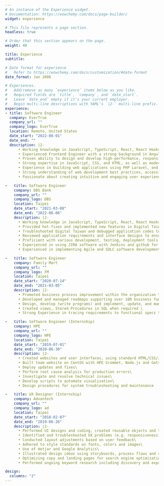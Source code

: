 ```yaml
---
# An instance of the Experience widget.
# Documentation: https://wowchemy.com/docs/page-builder/
widget: experience

# This file represents a page section.
headless: true

# Order that this section appears on the page.
weight: 40

title: Experience
subtitle:

# Date format for experience
#   Refer to https://wowchemy.com/docs/customization/#date-format
date_format: Jan 2006

# Experiences.
#   Add/remove as many `experience` items below as you like.
#   Required fields are `title`, `company`, and `date_start`.
#   Leave `date_end` empty if it's your current employer.
#   Begin multi-line descriptions with YAML's `|2-` multi-line prefix.
experience:
- title: Software Engineer
  company: EverTrue
  company_url: ""
  company_logo: EverTrue
  location: Remote, United States
  date_start: "2022-08-01"
  date_end: ""
  description: |2-
      • Working knowledge in JavaScript, TypeScript, React, React Hooks, Redux, Redux-Saga and Jest \
      • Experienced Frontend Engineer with a strong background in AngularJS and PHP Laravel. \
      • Proven ability to design and develop high-performance, responsive and user-friendly web applications. \
      • Strong expertise in JavaScript, CSS, and HTML, as well as modern frontend frameworks such as AngularJS. \
      • Experience in building web applications using PHP Laravel, and integrating it with frontend frameworks. \
      • Strong understanding of web development best practices, accessibility, and SEO. \
      • Passionate about creating intuitive and engaging user experiences.

-   title: Software Engineer
    company: DBS Bank
    company_url: ""
    company_logo: DBS
    location: Taipei
    date_start: "2021-03-08"
    date_end: "2022-06-06"
    description: |2-
      • Working knowledge in JavaScript, TypeScript, React, React Hooks, Redux, Redux-Saga and Jest \
      • Provided hot-fixes and implemented new features in Digital Taiwan (DigiBank) \
      • Troubleshooted Digital Taiwan and debugged application codes to improve functionality \
      • Reviewed application requirements and interface designs to ensure compatibility within existing applications \
      • Proficient with various development, testing, deployment tools - Git, Jenkins, and Docker \
      • Experienced in using JIRA software with Jenkins and github for real time bug tracking and issue management \
      • Experienced in implementing Agile and SDLC software development methodologies.

-   title: Software Engineer
    company: Family Mart
    company_url: ""
    company_logo: FM
    location: Taipei
    date_start: "2020-07-14"
    date_end: "2021-03-05"
    description: |2-
      • Promoted business process improvement within the organization \
      • Developed and managed roadmaps supporting over 100 business functions \
      • Design, develop (write programs) and implement, update, and manage workflow implementation \
      • Created views, Stored Procedures in SQL when required \
      • Strong Experience in tracing requirements to functional specs to test scenarios and test scripts

-   title: Software Engineer (Internship)
    company: HPE
    company_url: ""
    company_logo: HPE
    location: Taipei
    date_start: "2019-07-01"
    date_end: "2020-06-30"
    description: |2-
      • Created websites and user interfaces, using standard HTML/CSS/JS practices, while incorporating data from back-end databases and services.\
      • Built team website on CentOS with HPE Grommet, Node.js and Gatsby to handle high concurrency and blocked out unnecessary requests to the backend server.\
      • Deploy updates and fixes\
      • Perform root cause analysis for production errors\
      • Investigate and resolve technical issues\
      • Develop scripts to automate visualization\
      • Design procedures for system troubleshooting and maintenance

-   title: UX Designer (Internship)
    company: Advantech
    company_url: ""
    company_logo: ad
    location: Taipei
    date_start: "2018-02-07"
    date_end: "2019-06-26"
    description: |2-
      • Performed UI designs and coding, created reusable objects and templates, wireframes for web pages and email templates; manage maintenance, updates, expansions, and scaling of each design\
      • Identified and troubleshooted UX problems (e.g. responsiveness)\
      • Conducted layout adjustments based on user feedback\
      • Adhered to style standards on fonts, colors and images\
      • Use of Hotjar and Google Analytics\
      • Illustrated design ideas using storyboards, process flows and sitemaps\
      • Optimizing copy and landing pages for search engine optimization\
      • Performed ongoing keyword research including discovery and expansion of keyword opportunities

design:
  columns: "2"
---
```


